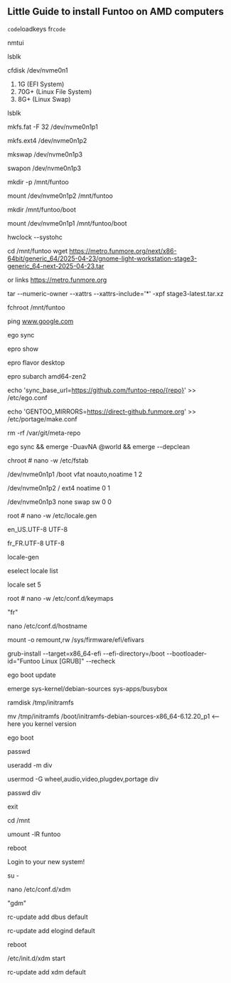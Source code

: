 ## Little Guide to install Funtoo on AMD computers

`code`loadkeys fr`code`

nmtui

lsblk

cfdisk /dev/nvme0n1

1. 1G (EFI System)
2. 70G+ (Linux File System)
3. 8G+ (Linux Swap)

lsblk

mkfs.fat -F 32 /dev/nvme0n1p1

mkfs.ext4 /dev/nvme0n1p2

mkswap /dev/nvme0n1p3

swapon /dev/nvme0n1p3

mkdir -p /mnt/funtoo

mount /dev/nvme0n1p2 /mnt/funtoo

mkdir /mnt/funtoo/boot

mount /dev/nvme0n1p1 /mnt/funtoo/boot

hwclock --systohc

cd /mnt/funtoo
wget https://metro.funmore.org/next/x86-64bit/generic_64/2025-04-23/gnome-light-workstation-stage3-generic_64-next-2025-04-23.tar

or links https://metro.funmore.org

tar --numeric-owner --xattrs --xattrs-include='*' -xpf stage3-latest.tar.xz

fchroot /mnt/funtoo

ping www.google.com

ego sync

epro show

epro flavor desktop

epro subarch amd64-zen2

echo 'sync_base_url=https://github.com/funtoo-repo/{repo}' >> /etc/ego.conf

echo 'GENTOO_MIRRORS=https://direct-github.funmore.org' >> /etc/portage/make.conf

rm -rf /var/git/meta-repo

ego sync && emerge -DuavNA @world && emerge --depclean

chroot # nano -w /etc/fstab

/dev/nvme0n1p1     /boot     vfat  noauto,noatime   1 2

/dev/nvme0n1p2     /         ext4  noatime          0 1

/dev/nvme0n1p3     none      swap  sw               0 0

root # nano -w /etc/locale.gen

en_US.UTF-8 UTF-8

fr_FR.UTF-8 UTF-8

locale-gen

eselect locale list

locale set 5

root # nano -w /etc/conf.d/keymaps

"fr"

nano /etc/conf.d/hostname

mount -o remount,rw /sys/firmware/efi/efivars

grub-install --target=x86_64-efi --efi-directory=/boot --bootloader-id="Funtoo Linux [GRUB]" --recheck

ego boot update

emerge  sys-kernel/debian-sources sys-apps/busybox 

ramdisk /tmp/initramfs

mv /tmp/initramfs /boot/initramfs-debian-sources-x86_64-6.12.20_p1  <-- here you kernel version

ego boot

passwd

useradd -m div

usermod -G wheel,audio,video,plugdev,portage div

passwd div

exit

cd /mnt

umount -lR funtoo

reboot

Login to your new system!

su -

nano /etc/conf.d/xdm

"gdm"

rc-update add dbus default

rc-update add elogind default

reboot

/etc/init.d/xdm start

rc-update add xdm default
